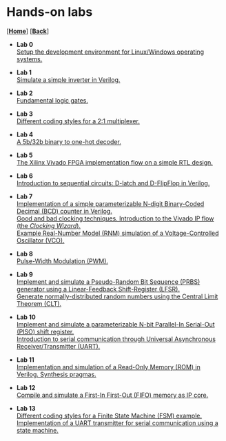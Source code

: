 
# Hands-on labs
[[**Home**](https://github.com/lpacher/lae)] [[**Back**](https://github.com/lpacher/lae)]


* **Lab 0**<br />
[Setup the development environment for Linux/Windows operating systems.](
https://github.com/lpacher/lae/tree/master/fpga/labs/lab0)

* **Lab 1**<br />
[Simulate a simple inverter in Verilog.](
https://github.com/lpacher/lae/tree/master/fpga/labs/lab1)

* **Lab 2**<br />
[Fundamental logic gates.](
https://github.com/lpacher/lae/tree/master/fpga/labs/lab2)

* **Lab 3**<br />
[Different coding styles for a 2:1 multiplexer.](
https://github.com/lpacher/lae/tree/master/fpga/labs/lab3)

* **Lab 4**<br />
[A 5b/32b binary to one-hot decoder.](
https://github.com/lpacher/lae/tree/master/fpga/labs/lab4)

* **Lab 5**<br />
[The Xilinx Vivado FPGA implementation flow on a simple RTL design.](
https://github.com/lpacher/lae/tree/master/fpga/labs/lab5)

* **Lab 6**<br />
[Introduction to sequential circuits: D-latch and D-FlipFlop in Verilog.](
https://github.com/lpacher/lae/tree/master/fpga/labs/lab6)

* **Lab 7**<br />
[Implementation of a simple parameterizable N-digit Binary-Coded Decimal (BCD) counter in Verilog.<br />
Good and bad clocking techniques. Introduction to the Vivado IP flow (the _Clocking Wizard_).<br />
Example Real-Number Model (RNM) simulation of a Voltage-Controlled Oscillator (VCO).](
https://github.com/lpacher/lae/tree/master/fpga/labs/lab7)

* **Lab 8**<br />
[Pulse-Width Modulation (PWM).](
https://github.com/lpacher/lae/tree/master/fpga/labs/lab8)

* **Lab 9**<br />
[Implement and simulate a Pseudo-Random Bit Sequence (PRBS) generator using a Linear-Feedback Shift-Register (LFSR). <br />
Generate normally-distributed random numbers using the Central Limit Theorem (CLT).](
https://github.com/lpacher/lae/tree/master/fpga/labs/lab9)

* **Lab 10**<br />
[Implement and simulate a parameterizable N-bit Parallel-In Serial-Out (PISO) shift register.<br />
Introduction to serial communication through Universal Asynchronous Receiver/Transmitter (UART).](
https://github.com/lpacher/lae/tree/master/fpga/labs/lab10)

* **Lab 11**<br />
[Implementation and simulation of a Read-Only Memory (ROM) in Verilog. Synthesis pragmas.](
https://github.com/lpacher/lae/tree/master/fpga/labs/lab11)

* **Lab 12**<br />
[Compile and simulate a First-In First-Out (FIFO) memory as IP core.](
https://github.com/lpacher/lae/tree/master/fpga/labs/lab12)

* **Lab 13**<br />
[Different coding styles for a Finite State Machine (FSM) example. <br />
Implementation of a UART transmitter for serial communication using a state machine.](
https://github.com/lpacher/lae/tree/master/fpga/labs/lab13)
